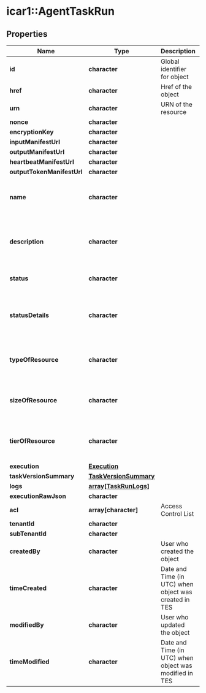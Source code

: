 # icar1::AgentTaskRun


## Properties
Name | Type | Description | Notes
------------ | ------------- | ------------- | -------------
**id** | **character** | Global identifier for object | [optional] 
**href** | **character** | Href of the object | [optional] 
**urn** | **character** | URN of the resource | [optional] 
**nonce** | **character** |  | [optional] 
**encryptionKey** | **character** |  | [optional] 
**inputManifestUrl** | **character** |  | [optional] 
**outputManifestUrl** | **character** |  | [optional] 
**heartbeatManifestUrl** | **character** |  | [optional] 
**outputTokenManifestUrl** | **character** |  | [optional] 
**name** | **character** |  | [optional] [Max. length: 255] [Min. length: 0] 
**description** | **character** |  | [optional] [Max. length: 4096] [Min. length: 0] 
**status** | **character** |  | [optional] [default to &quot;Pending&quot;] 
**statusDetails** | **character** |  | [optional] [Max. length: 4096] [Min. length: 0] 
**typeOfResource** | **character** |  | [optional] [Max. length: 255] [Min. length: 0] 
**sizeOfResource** | **character** |  | [optional] [Max. length: 255] [Min. length: 0] 
**tierOfResource** | **character** |  | [optional] [Max. length: 255] [Min. length: 0] 
**execution** | [**Execution**](Execution.md) |  | [optional] 
**taskVersionSummary** | [**TaskVersionSummary**](TaskVersionSummary.md) |  | [optional] 
**logs** | [**array[TaskRunLogs]**](TaskRunLogs.md) |  | [optional] 
**executionRawJson** | **character** |  | [optional] 
**acl** | **array[character]** | Access Control List | [optional] 
**tenantId** | **character** |  | [optional] 
**subTenantId** | **character** |  | [optional] 
**createdBy** | **character** | User who created the object | [optional] 
**timeCreated** | **character** | Date and Time (in UTC) when object was created in TES | [optional] 
**modifiedBy** | **character** | User who updated the object | [optional] 
**timeModified** | **character** | Date and Time (in UTC) when object was modified in TES | [optional] 


